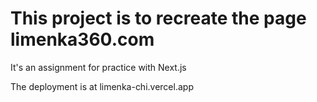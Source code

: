 # This project is to recreate the page limenka360.com
It's an assignment for practice with Next.js

The deployment is at limenka-chi.vercel.app

